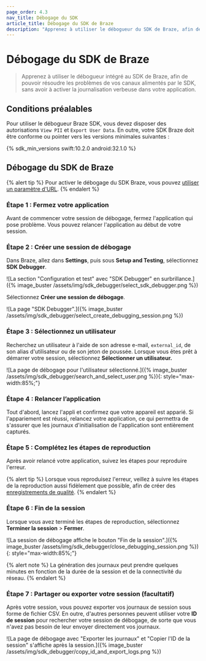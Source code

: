 ```yaml
---
page_order: 4.3
nav_title: Débogage du SDK
article_title: Débogage du SDK de Braze 
description: "Apprenez à utiliser le débogueur du SDK de Braze, afin de pouvoir résoudre les problèmes de vos canaux alimentés par le SDK, sans avoir à activer manuellement la journalisation verbeuse dans votre application."
---
```


# Débogage du SDK de Braze

> Apprenez à utiliser le débogueur intégré au SDK de Braze, afin de pouvoir résoudre les problèmes de vos canaux alimentés par le SDK, sans avoir à activer la journalisation verbeuse dans votre application.

## Conditions préalables

Pour utiliser le débogueur Braze SDK, vous devez disposer des autorisations `View PII` et `Export User Data`. En outre, votre SDK Braze doit être conforme ou pointer vers les versions minimales suivantes : 

{% sdk_min_versions swift:10.2.0 android:32.1.0 %}

## Débogage du SDK de Braze

{% alert tip %}
Pour activer le débogage du SDK Braze, vous pouvez [utiliser un paramètre d'URL]({{site.baseurl}}/developer_guide/platform_integration_guides/web/initial_sdk_setup/#logging).
{% endalert %}

### Étape 1 : Fermez votre application

Avant de commencer votre session de débogage, fermez l'application qui pose problème. Vous pouvez relancer l'application au début de votre session.

### Étape 2 : Créer une session de débogage

Dans Braze, allez dans **Settings**, puis sous **Setup and Testing**, sélectionnez **SDK Debugger**.

![La section "Configuration et test" avec "SDK Debugger" en surbrillance.]({% image_buster /assets/img/sdk_debugger/select_sdk_debugger.png %})

Sélectionnez **Créer une session de débogage**.

![La page "SDK Debugger".]({% image_buster /assets/img/sdk_debugger/select_create_debugging_session.png %})

### Étape 3 : Sélectionnez un utilisateur

Recherchez un utilisateur à l'aide de son adresse e-mail, `external_id`, de son alias d'utilisateur ou de son jeton de poussée. Lorsque vous êtes prêt à démarrer votre session, sélectionnez **Sélectionner un utilisateur.**

![La page de débogage pour l'utilisateur sélectionné.]({% image_buster /assets/img/sdk_debugger/search_and_select_user.png %}){: style="max-width:85%;"}

### Étape 4 : Relancer l’application

Tout d'abord, lancez l'appli et confirmez que votre appareil est apparié. Si l'appariement est réussi, relancez votre application, ce qui permettra de s'assurer que les journaux d'initialisation de l'application sont entièrement capturés.

### Étape 5 : Complétez les étapes de reproduction

Après avoir relancé votre application, suivez les étapes pour reproduire l'erreur.

{% alert tip %}
Lorsque vous reproduisez l'erreur, veillez à suivre les étapes de la reproduction aussi fidèlement que possible, afin de créer des [enregistrements de qualité](#step-6-export-your-session-logs-optional).
{% endalert %}

### Étape 6 : Fin de la session

Lorsque vous avez terminé les étapes de reproduction, sélectionnez **Terminer la session** > **Fermer**.

![La session de débogage affiche le bouton "Fin de la session".]({% image_buster /assets/img/sdk_debugger/close_debugging_session.png %}){: style="max-width:85%;"}

{% alert note %}
La génération des journaux peut prendre quelques minutes en fonction de la durée de la session et de la connectivité du réseau.
{% endalert %}

### Étape 7 : Partager ou exporter votre session (facultatif)

Après votre session, vous pouvez exporter vos journaux de session sous forme de fichier CSV. En outre, d'autres personnes peuvent utiliser votre **ID de session** pour rechercher votre session de débogage, de sorte que vous n'avez pas besoin de leur envoyer directement vos journaux.

![La page de débogage avec "Exporter les journaux" et "Copier l'ID de la session" s'affiche après la session.]({% image_buster /assets/img/sdk_debugger/copy_id_and_export_logs.png %})

